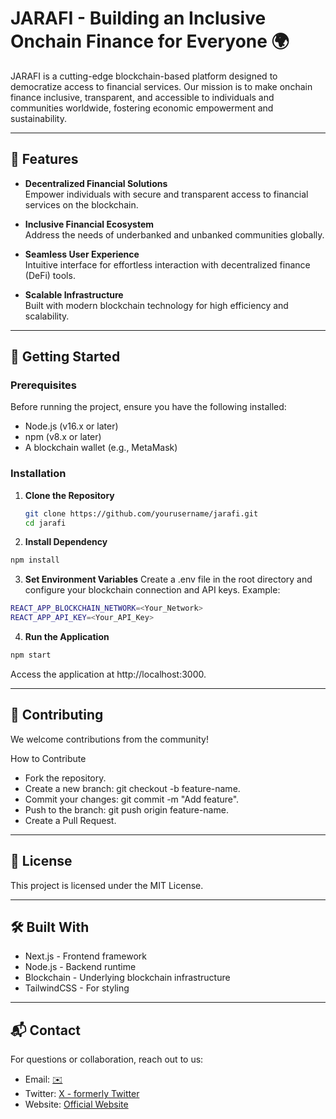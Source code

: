 # JARAFI - Building an Inclusive Onchain Finance for Everyone 🌍

JARAFI is a cutting-edge blockchain-based platform designed to democratize access to financial services. Our mission is to make onchain finance inclusive, transparent, and accessible to individuals and communities worldwide, fostering economic empowerment and sustainability.

---

## 🌟 Features

- **Decentralized Financial Solutions**  
  Empower individuals with secure and transparent access to financial services on the blockchain.

- **Inclusive Financial Ecosystem**  
  Address the needs of underbanked and unbanked communities globally.

- **Seamless User Experience**  
  Intuitive interface for effortless interaction with decentralized finance (DeFi) tools.

- **Scalable Infrastructure**  
  Built with modern blockchain technology for high efficiency and scalability.

---

## 🚀 Getting Started

### Prerequisites

Before running the project, ensure you have the following installed:

- Node.js (v16.x or later)
- npm (v8.x or later)
- A blockchain wallet (e.g., MetaMask)

### Installation

1. **Clone the Repository**

   ```bash
   git clone https://github.com/yourusername/jarafi.git
   cd jarafi
   ```

2. **Install Dependency**

```bash
npm install
```

3. **Set Environment Variables**
   Create a .env file in the root directory and configure your blockchain connection and API keys. Example:

```bash
REACT_APP_BLOCKCHAIN_NETWORK=<Your_Network>
REACT_APP_API_KEY=<Your_API_Key>
```

4. **Run the Application**

```bash
npm start
```

Access the application at http://localhost:3000.

---

## 🤝 Contributing
We welcome contributions from the community!

How to Contribute
- Fork the repository.
- Create a new branch: git checkout -b feature-name.
- Commit your changes: git commit -m "Add feature".
- Push to the branch: git push origin feature-name.
- Create a Pull Request.

---

## 📜 License
This project is licensed under the MIT License.

---

## 🛠️ Built With
- Next.js - Frontend framework
- Node.js - Backend runtime
- Blockchain - Underlying blockchain infrastructure
- TailwindCSS - For styling

---
## 📬 Contact
For questions or collaboration, reach out to us:

- Email: [✉️](mailto:https://contactjarafi@gmail.com)
- Twitter: [X - formerly Twitter](https://x.com/JaraFi_xyz)
- Website: [Official Website](https://www.jarafi.xyz/)